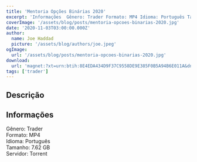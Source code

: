 ```yaml
---
title: 'Mentoria Opções Binárias 2020'
excerpt: 'Informações  Gênero: Trader Formato: MP4 Idioma: Português Tamanho: 7.62 GB Servidor: Torrent'
coverImage: '/assets/blog/posts/mentoria-opcoes-binarias-2020.jpg'
date: '2020-11-03T03:00:00.000Z'
author:
  name: Joe Haddad
  picture: '/assets/blog/authors/joe.jpeg'
ogImage:
  url: '/assets/blog/posts/mentoria-opcoes-binarias-2020.jpg'
download:
  url: 'magnet:?xt=urn:btih:8E4EDA434D9F37C9558DE9E385F0B5A94B6E011A&dn=BERMAN%20T10%20-%20OP%c3%87%c3%95ES%20BIN%c3%81RIAS%202020&tr=udp%3a%2f%2ftracker.openbittorrent.com%3a1337%2fannounce&tr=udp%3a%2f%2ftracker.opentrackr.org%3a1337%2fannounce'
tags: ['trader']
---
```

<h2>Descrição</h2>
<h2>Informações</h2><p>Gênero: Trader<br/>Formato: MP4<br/>Idioma: Português<br/>Tamanho: 7.62 GB<br/>Servidor: Torrent</p>